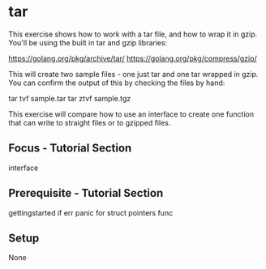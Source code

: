 tar
===

This exercise shows how to work with a tar file, and how to wrap it in gzip.
You'll be using the built in tar and gzip libraries:

  https://golang.org/pkg/archive/tar/
  https://golang.org/pkg/compress/gzip/

This will create two sample files - one just tar and one tar wrapped in
gzip. You can confirm the output of this by checking the files by hand:

  tar tvf sample.tar
  tar ztvf sample.tgz

This exercise will compare how to use an interface to create one function
that can write to straight files or to gzipped files.

Focus - Tutorial Section
------------------------
interface

Prerequisite - Tutorial Section
-------------------------------
gettingstarted
if
err
panic
for
struct
pointers
func

Setup
-----
None
